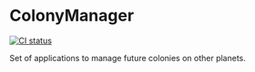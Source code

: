 # ColonyManager

[![CI status](https://github.com/floDV/ColonyManager/workflows/.NET/badge.svg)](https://github.com/floDV/ColonyManager/actions)

Set of applications to manage future colonies on other planets.
